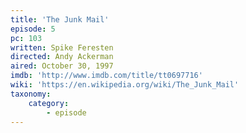 ```yaml
---
title: 'The Junk Mail'
episode: 5
pc: 103
written: Spike Feresten
directed: Andy Ackerman
aired: October 30, 1997
imdb: 'http://www.imdb.com/title/tt0697716'
wiki: 'https://en.wikipedia.org/wiki/The_Junk_Mail'
taxonomy:
    category:
        - episode
---
```

